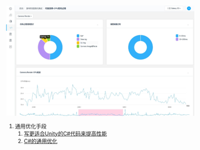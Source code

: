 ![优化](./laptop.jpg)





1. 通用优化手段
   1. [写更适合Unity的C#代码来提高性能](./C#_in_Unity_for_fast/写更适合Unity的C#代码来提高性能.md "")
   2. [C#的通用优化](./C#_generic_issues.md "")

